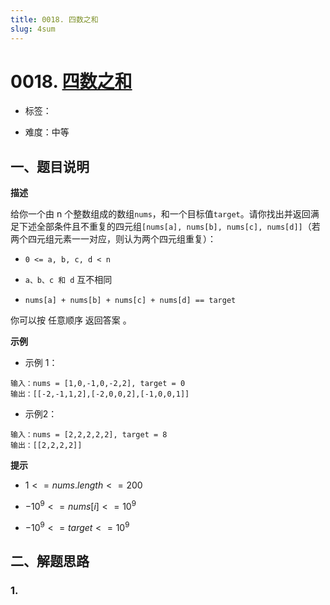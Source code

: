 ```yaml
---
title: 0018. 四数之和
slug: 4sum
---
```


# 0018. [四数之和](https://leetcode.cn/problems/4sum/)

* 标签：

* 难度：中等

## 一、题目说明

**描述**

给你一个由 n 个整数组成的数组`nums`，和一个目标值`target`。请你找出并返回满足下述全部条件且不重复的四元组`[nums[a], nums[b], nums[c], nums[d]]`（若两个四元组元素一一对应，则认为两个四元组重复）：

* `0 <= a, b, c, d < n`

* `a、b、c 和 d` 互不相同

* `nums[a] + nums[b] + nums[c] + nums[d] == target`

你可以按 任意顺序 返回答案 。

**示例**

* 示例 1：

```text
输入：nums = [1,0,-1,0,-2,2], target = 0
输出：[[-2,-1,1,2],[-2,0,0,2],[-1,0,0,1]]
```

* 示例2：

```text
输入：nums = [2,2,2,2,2], target = 8
输出：[[2,2,2,2]]
```

**提示**

* $1 <= nums.length <= 200$

* $-10^9 <= nums[i] <= 10^9$

* $-10^9 <= target <= 10^9$

## 二、解题思路

### 1.
